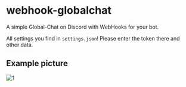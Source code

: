 # webhook-globalchat
A simple Global-Chat on Discord with WebHooks for your bot.

All settings you find in `settings.json`! Please enter the token there and other data.

## Example picture

![1](https://user-images.githubusercontent.com/67586349/107119012-152ad600-6885-11eb-9a95-1fcf9a130ed3.PNG)
